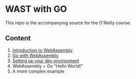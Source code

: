 # WAST with GO

This repo is the accompanying source for the O'Reilly course.

## Content

1. [Introduction to WebAssembly](./introduction-to-webassembly.md)
2. [Go with WebAssembly](./go-with-webassembly.md)
3. [Setting up your dev environment](./set-up-dev-env.md)
4. WebAssembly + Go "Hello World!"
5. A more complex example
